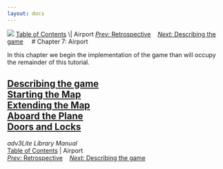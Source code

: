```yaml
---
layout: docs
---
```



<img src="topbar.jpg" data-border="0" />
<a href="toc.html" class="nav">Table of Contents</a> \| Airport  
<span class="navnp"><a href="retro.html" class="nav"><em>Prev:</em> Retrospective</a>
   <a href="describing.html" class="nav"><em>Next:</em> Describing the
game</a>     </span>
# Chapter 7: Airport

In this chapter we begin the implementation of the game than will occupy
the remainder of this tutorial.



[Describing the game](describing.html)  
[Starting the Map](airmap1.html)  
[Extending the Map](airmap2.html)  
[Aboard the Plane](airmap3.html)  
[Doors and Locks](doors.html)  
------------------------------------------------------------------------



*adv3Lite Library Manual*  
<a href="toc.html" class="nav">Table of Contents</a> \| Airport  
<span class="navnp"><a href="retro.html" class="nav"><em>Prev:</em> Retrospective</a>
   <a href="describing.html" class="nav"><em>Next:</em> Describing the
game</a>     </span>


